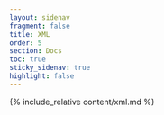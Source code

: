 ```yaml
---
layout: sidenav
fragment: false
title: XML
order: 5
section: Docs
toc: true
sticky_sidenav: true
highlight: false
---
```


{% include_relative content/xml.md %}
